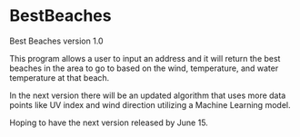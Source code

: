 # BestBeaches
Best Beaches version 1.0

This program allows a user to input an address and it will return the best beaches in the area to go to based on the wind, temperature, and water temperature at that beach.

In the next version there will be an updated algorithm that uses more data points like UV index and wind direction utilizing a Machine Learning model.

Hoping to have the next version released by June 15.
